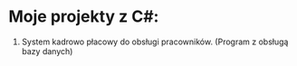 # Moje projekty z C#:

1. System kadrowo płacowy do obsługi pracowników.
 (Program z obsługą bazy danych)



